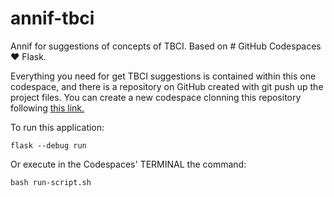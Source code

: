 # annif-tbci
Annif for suggestions of concepts of TBCI.
Based on # GitHub Codespaces ♥️ Flask.

Everything you need for get TBCI suggestions is contained within this one codespace, and there is a repository on GitHub created with git push up the project files. You can create a new codespace clonning this repository following [this link.](https://github.com/codespaces/new/renatofcorrea/annif-tbci/tree/codespaces?skip_quickstart=true&machine=standardLinux32gb&repo=924262227&ref=main&devcontainer_path=.devcontainer%2Fdevcontainer.json&geo=UsEast)

To run this application:

```
flask --debug run
```

Or execute in the Codespaces' TERMINAL the command:

```
bash run-script.sh
```